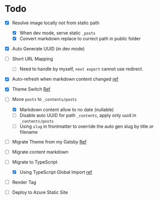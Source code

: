 # Todo

- [X] Resolve image locally not from static path
  - [X] When dev mode, serve static `_posts` 
  - [X] Convert markdown replace to currect path in public folder
- [X] Auto Generate UUID (in dev mode)
- [ ] Short URL Mapping
  - [ ] Need to handle by myself, `next export` cannot use redirect.
- [X] Auto-refresh when markdown content changed [ref](https://github.com/timlrx/tailwind-nextjs-starter-blog/blob/master/scripts/next-remote-watch.js)
- [X] Theme Switch [Ref](https://github.com/timlrx/tailwind-nextjs-starter-blog/blob/master/components/ThemeSwitch.js)
- [ ] Move `posts` to `_contents/posts`
  - [X] Markdown content allow to no date (nullable)
  - [ ] Disable auto UUID for path `_contents`, apply only uuid in  `_contents/posts`
  - [ ] Using `slug` in frontmatter to override the auto gen slug by title or filename
- [ ] Migrate Theme from my Gatsby [Ref](https://github.com/mildronize/mildronize.github.io)
- [ ] Migrate content markdown
- [ ] Migrate to TypeScript
  - [X] Using TypeScript Global Import [ref](https://github.com/leighhalliday/next-blog/blob/main/tsconfig.json)
- [ ] Render Tag
- [ ] Deploy to Azure Static Site


